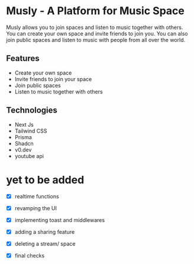 # Musly - A Platform for Music Space

Musly allows you to join spaces and listen to music together with others. You can create your own space and invite friends to join you. You can also join public spaces and listen to music with people from all over the world.

## Features

- Create your own space
- Invite friends to join your space
- Join public spaces
- Listen to music together with others

## Technologies

- Next Js
- Tailwind CSS
- Prisma
- Shadcn
- v0.dev
- youtube api

# yet to be added
- [x] realtime functions
- [x] revamping the UI
- [x] implementing toast and middlewares
- [x] adding a sharing feature
- [x] deleting a stream/ space
- [x] final checks

